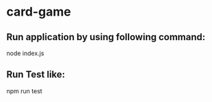 # card-game

## Run application by using following command:
node index.js

## Run Test like:
npm run test
